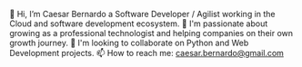 👋 Hi, I’m Caesar Bernardo a Software Developer / Agilist working in the Cloud and software development ecosystem.
👀 I'm passionate about growing as a professional technologist and helping companies on their own growth journey. 
💞️ I'm looking to collaborate on Python and Web Development projects.
📫 How to reach me: caesar.bernardo@gmail.com
